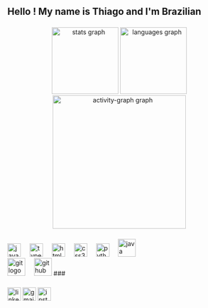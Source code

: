 <h2 align="left">Hello ! My name is Thiago and I'm Brazilian</h2>

###

<div align="center">
 
  <img src="https://github-readme-stats.vercel.app/api?username=thiago23sl&hide_title=false&hide_rank=true&show_icons=true&include_all_commits=true&count_private=true&disable_animations=false&theme=blueberry&locale=en&hide_border=false&order=1" height="150" alt="stats graph"  />
  
  <img src="https://github-readme-stats.vercel.app/api/top-langs?username=thiago23sl&locale=en&hide_title=false&layout=compact&card_width=320&langs_count=10&theme=blueberry&hide_border=false&order=2" height="150" alt="languages graph"  />
  
  <img src="https://github-readme-activity-graph.vercel.app/graph?username=thiago23sl&radius=10&theme=github-dark&area=true&order=5&hide_border=true&hide_title=false&custom_title=Thiago%20Contributions%20Graph" height="300" alt="activity-graph graph"  />
</div>

###

<div align="left">
  <img src="https://cdn.jsdelivr.net/gh/devicons/devicon/icons/javascript/javascript-original.svg" height="30" alt="javascript logo"  />
  <img width="12" />
  <img src="https://cdn.jsdelivr.net/gh/devicons/devicon/icons/typescript/typescript-original.svg" height="30" alt="typescript logo"  />
  <img width="12" />
  <img src="https://cdn.jsdelivr.net/gh/devicons/devicon/icons/html5/html5-original.svg" height="30" alt="html5 logo"  />
  <img width="12" />
  <img src="https://cdn.jsdelivr.net/gh/devicons/devicon/icons/css3/css3-original.svg" height="30" alt="css3 logo"  />
  <img width="12" />
  <img src="https://cdn.jsdelivr.net/gh/devicons/devicon/icons/python/python-original.svg" height="30" alt="python logo"  />
  <img width="12" />
  <img src="https://cdn.jsdelivr.net/gh/devicons/devicon/icons/java/java-original.svg" height="40" alt="java logo"  />
  <div align="left">
  <img src="https://cdn.jsdelivr.net/gh/devicons/devicon/icons/git/git-original.svg" height="40" alt="git logo"  />
  <img width="12" />
  <img src="https://cdn.jsdelivr.net/gh/devicons/devicon/icons/github/github-original.svg" height="40" alt="github logo"  />
###

</div>

###

<div align="left">
 
  <a href="https://www.linkedin.com/in/thiago-s-lima23/" target="_blank" rel="external"><img src="https://img.shields.io/static/v1?message=LinkedIn&logo=linkedin&label=&color=0077B5&logoColor=white&labelColor=&style=for-the-badge" target="_blank" height="30" alt="linkedin logo"  /></a>
  <a href="https://outlook.office.com/mail/deeplink/compose?mailtouri=mailto%3Athiagosilvalima784%40gmail.com" target="_blank" rel="external"><img src="https://img.shields.io/static/v1?message=Gmail&logo=gmail&label=&color=D14836&logoColor=white&labelColor=&style=for-the-badge" target="_blank" height="30" alt="gmail logo"  /></a>
  <a href="https://www.instagram.com/thiagosl784/" target="_blank" rel="external"><img src="https://img.shields.io/static/v1?message=Instagram&logo=instagram&label=&color=E4405F&logoColor=white&labelColor=&style=for-the-badge" target="_blank" height="30" alt="instagram logo"  /></a>
</div>
